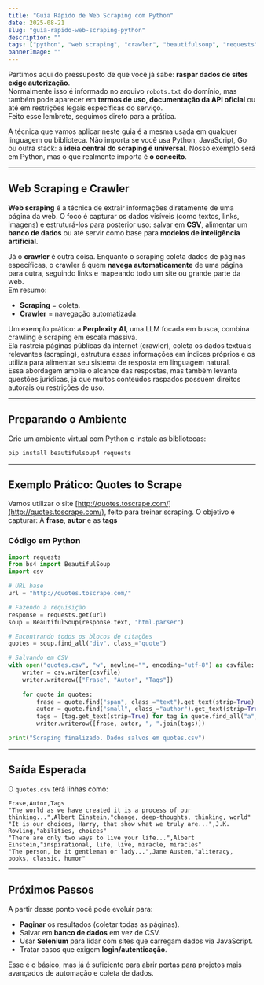 ```yaml
---
title: "Guia Rápido de Web Scraping com Python"
date: 2025-08-21 
slug: "guia-rapido-web-scraping-python"
description: ""
tags: ["python", "web scraping", "crawler", "beautifulsoup", "requests", "automação", "data mining"]
bannerImage: ""
---
```



Partimos aqui do pressuposto de que você já sabe: **raspar dados de sites exige autorização**.  
Normalmente isso é informado no arquivo `robots.txt` do domínio, mas também pode aparecer em **termos de uso, documentação da API oficial** ou até em restrições legais específicas do serviço.  
Feito esse lembrete, seguimos direto para a prática.

A técnica que vamos aplicar neste guia é a mesma usada em qualquer linguagem ou biblioteca. Não importa se você usa Python, JavaScript, Go ou outra stack: a **ideia central do scraping é universal**. Nosso exemplo será em Python, mas o que realmente importa é **o conceito**.

---

## Web Scraping e Crawler

**Web scraping** é a técnica de extrair informações diretamente de uma página da web. O foco é capturar os dados visíveis (como textos, links, imagens) e estruturá-los para posterior uso: salvar em **CSV**, alimentar um **banco de dados** ou até servir como base para **modelos de inteligência artificial**.

Já o **crawler** é outra coisa. Enquanto o scraping coleta dados de páginas específicas, o crawler é quem **navega automaticamente** de uma página para outra, seguindo links e mapeando todo um site ou grande parte da web.  
Em resumo:  
- **Scraping** = coleta.  
- **Crawler** = navegação automatizada.  

Um exemplo prático: a **Perplexity AI**, uma LLM focada em busca, combina crawling e scraping em escala massiva.  
Ela rastreia páginas públicas da internet (crawler), coleta os dados textuais relevantes (scraping), estrutura essas informações em índices próprios e os utiliza para alimentar seu sistema de resposta em linguagem natural.  
Essa abordagem amplia o alcance das respostas, mas também levanta questões jurídicas, já que muitos conteúdos raspados possuem direitos autorais ou restrições de uso.

---

## Preparando o Ambiente

Crie um ambiente virtual com Python e instale as bibliotecas:

```bash
pip install beautifulsoup4 requests
````

---

## Exemplo Prático: Quotes to Scrape

Vamos utilizar o site [http://quotes.toscrape.com/](http://quotes.toscrape.com/), feito para treinar scraping.
O objetivo é capturar: A **frase**, **autor** e as **tags**

### Código em Python

```python
import requests
from bs4 import BeautifulSoup
import csv

# URL base
url = "http://quotes.toscrape.com/"

# Fazendo a requisição
response = requests.get(url)
soup = BeautifulSoup(response.text, "html.parser")

# Encontrando todos os blocos de citações
quotes = soup.find_all("div", class_="quote")

# Salvando em CSV
with open("quotes.csv", "w", newline="", encoding="utf-8") as csvfile:
    writer = csv.writer(csvfile)
    writer.writerow(["Frase", "Autor", "Tags"])
    
    for quote in quotes:
        frase = quote.find("span", class_="text").get_text(strip=True)
        autor = quote.find("small", class_="author").get_text(strip=True)
        tags = [tag.get_text(strip=True) for tag in quote.find_all("a", class_="tag")]
        writer.writerow([frase, autor, ", ".join(tags)])

print("Scraping finalizado. Dados salvos em quotes.csv")
```

---

## Saída Esperada

O `quotes.csv` terá linhas como:

```csv
Frase,Autor,Tags
"The world as we have created it is a process of our thinking...",Albert Einstein,"change, deep-thoughts, thinking, world"
"It is our choices, Harry, that show what we truly are...",J.K. Rowling,"abilities, choices"
"There are only two ways to live your life...",Albert Einstein,"inspirational, life, live, miracle, miracles"
"The person, be it gentleman or lady...",Jane Austen,"aliteracy, books, classic, humor"
```

---

## Próximos Passos

A partir desse ponto você pode evoluir para:

- **Paginar** os resultados (coletar todas as páginas).
- Salvar em **banco de dados** em vez de CSV.
- Usar **Selenium** para lidar com sites que carregam dados via JavaScript.
- Tratar casos que exigem **login/autenticação**.

Esse é o básico, mas já é suficiente para abrir portas para projetos mais avançados de automação e coleta de dados.
